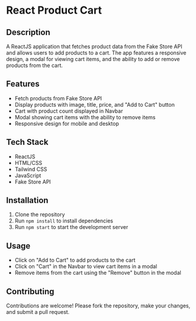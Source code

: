 # React Product Cart

## Description

A ReactJS application that fetches product data from the Fake Store API and allows users to add products to a cart. The app features a responsive design, a modal for viewing cart items, and the ability to add or remove products from the cart.

## Features

- Fetch products from Fake Store API
- Display products with image, title, price, and "Add to Cart" button
- Cart with product count displayed in Navbar
- Modal showing cart items with the ability to remove items
- Responsive design for mobile and desktop

## Tech Stack

- ReactJS
- HTML/CSS
- Tailwind CSS
- JavaScript
- Fake Store API

## Installation

1. Clone the repository
2. Run `npm install` to install dependencies
3. Run `npm start` to start the development server

## Usage

- Click on "Add to Cart" to add products to the cart
- Click on "Cart" in the Navbar to view cart items in a modal
- Remove items from the cart using the "Remove" button in the modal

## Contributing

Contributions are welcome! Please fork the repository, make your changes, and submit a pull request.
